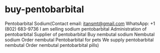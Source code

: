 # buy-pentobarbital
Pentobarbital Sodium(Contact email: itansmt@gmail.com WhatsApp: +1 (802) 683-9736 I am selling sodium pentobarbital Administration of pentobarbital Supplier of pentobarbital Buy nembutal sodium Nembutal sodium Order nembutal Pentobarbital for pets We supply pentobarbital nembutal Order nembutal pentobarbital pills)

